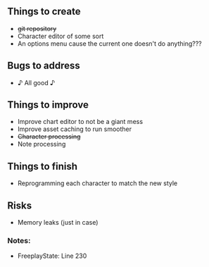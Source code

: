 ## Things to create
- ~~git repository~~
- Character editor of some sort
- An options menu cause the current one doesn't do anything???

## Bugs to address
- ♪ All good ♪

## Things to improve
- Improve chart editor to not be a giant mess
- Improve asset caching to run smoother
- ~~Character processing~~
- Note processing

## Things to finish
- Reprogramming each character to match the new style

## Risks
- Memory leaks (just in case)

### Notes:
- FreeplayState: Line 230